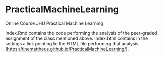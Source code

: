 # PracticalMachineLearning
Online Course JHU Practical Machine Learning

Index.Rmd contains the code performing the analysis of the peer-graded assignment of the class mentioned above.
Index.html contains in the settings a link pointing to the HTML file performing that analysis (https://tinemattheus.github.io/PracticalMachineLearning/).
